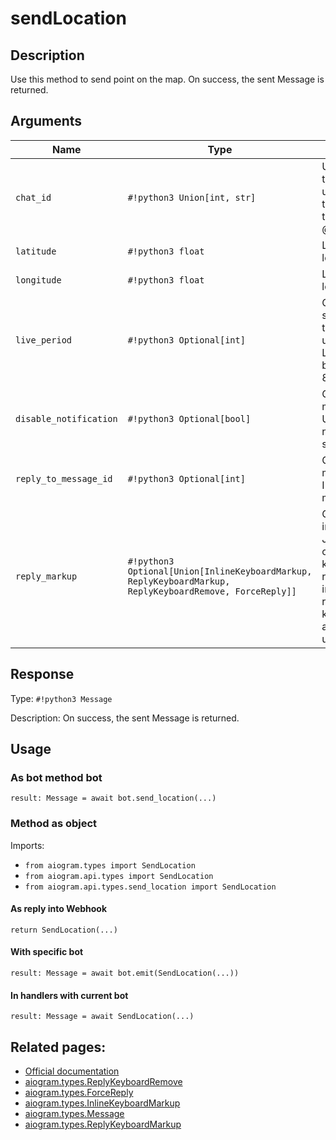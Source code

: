 # sendLocation

## Description

Use this method to send point on the map. On success, the sent Message is returned.


## Arguments

| Name | Type | Description |
| - | - | - |
| `chat_id` | `#!python3 Union[int, str]` | Unique identifier for the target chat or username of the target channel (in the format @channelusername) |
| `latitude` | `#!python3 float` | Latitude of the location |
| `longitude` | `#!python3 float` | Longitude of the location |
| `live_period` | `#!python3 Optional[int]` | Optional. Period in seconds for which the location will be updated (see Live Locations, should be between 60 and 86400. |
| `disable_notification` | `#!python3 Optional[bool]` | Optional. Sends the message silently. Users will receive a notification with no sound. |
| `reply_to_message_id` | `#!python3 Optional[int]` | Optional. If the message is a reply, ID of the original message |
| `reply_markup` | `#!python3 Optional[Union[InlineKeyboardMarkup, ReplyKeyboardMarkup, ReplyKeyboardRemove, ForceReply]]` | Optional. Additional interface options. A JSON-serialized object for an inline keyboard, custom reply keyboard, instructions to remove reply keyboard or to force a reply from the user. |



## Response

Type: `#!python3 Message`

Description: On success, the sent Message is returned.


## Usage


### As bot method bot

```python3
result: Message = await bot.send_location(...)
```

### Method as object

Imports:

- `from aiogram.types import SendLocation`
- `from aiogram.api.types import SendLocation`
- `from aiogram.api.types.send_location import SendLocation`

#### As reply into Webhook
```python3
return SendLocation(...)
```

#### With specific bot
```python3
result: Message = await bot.emit(SendLocation(...))
```

#### In handlers with current bot
```python3
result: Message = await SendLocation(...)
```


## Related pages:

- [Official documentation](https://core.telegram.org/bots/api#sendlocation)
- [aiogram.types.ReplyKeyboardRemove](../types/reply_keyboard_remove.md)
- [aiogram.types.ForceReply](../types/force_reply.md)
- [aiogram.types.InlineKeyboardMarkup](../types/inline_keyboard_markup.md)
- [aiogram.types.Message](../types/message.md)
- [aiogram.types.ReplyKeyboardMarkup](../types/reply_keyboard_markup.md)
